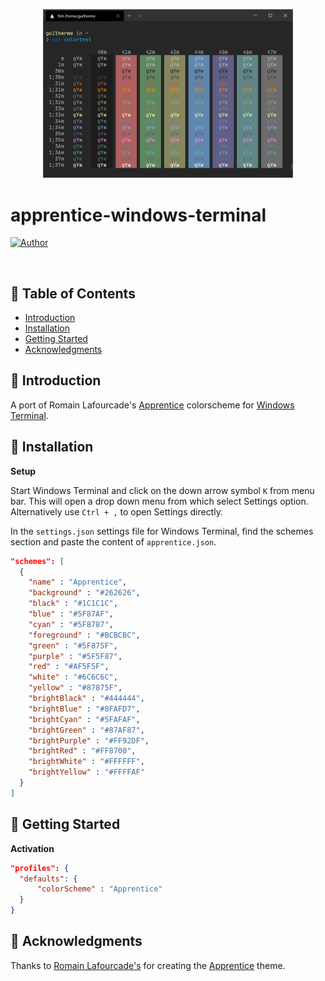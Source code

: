 <p align="center">
   <img src=".github/screenshot.png" width="400"/>
</p>

# apprentice-windows-terminal

[![Author](https://img.shields.io/badge/author-Guilherme%20de%20Andrade-2A6369?style=flat-square)](https://github.com/guilhermedeandrade)

<br />

## :pushpin: Table of Contents

- [Introduction](#scroll-introduction)
- [Installation](#construction_worker-installation)
- [Getting Started](#runner-getting-started)
- [Acknowledgments](#pray-acknowledgments)

## :scroll: Introduction

A port of Romain Lafourcade's
[Apprentice](https://github.com/romainl/Apprentice) colorscheme for [Windows Terminal](https://github.com/Microsoft/Terminal).

## :construction_worker: Installation

**Setup**

Start Windows Terminal and click on the down arrow symbol `K` from menu bar. This will open a drop down menu from which select Settings option. Alternatively use `Ctrl + ,` to open Settings directly.

In the `settings.json` settings file for Windows Terminal, find the schemes section and paste the content of `apprentice.json`.

```json
"schemes": [
  {
    "name" : "Apprentice",
    "background" : "#262626",
    "black" : "#1C1C1C",
    "blue" : "#5F87AF",
    "cyan" : "#5F8787",
    "foreground" : "#BCBCBC",
    "green" : "#5F875F",
    "purple" : "#5F5F87",
    "red" : "#AF5F5F",
    "white" : "#6C6C6C",
    "yellow" : "#87875F",
    "brightBlack" : "#444444",
    "brightBlue" : "#8FAFD7",
    "brightCyan" : "#5FAFAF",
    "brightGreen" : "#87AF87",
    "brightPurple" : "#FF92DF",
    "brightRed" : "#FF8700",
    "brightWhite" : "#FFFFFF",
    "brightYellow" : "#FFFFAF"
  }
]
```

## :runner: Getting Started

**Activation**

```json
"profiles": {
  "defaults": {
      "colorScheme" : "Apprentice"
  }
}
```

## :pray: Acknowledgments

Thanks to [Romain Lafourcade's](https://github.com/romainl) for creating the [Apprentice](https://github.com/romainl/Apprentice) theme.
